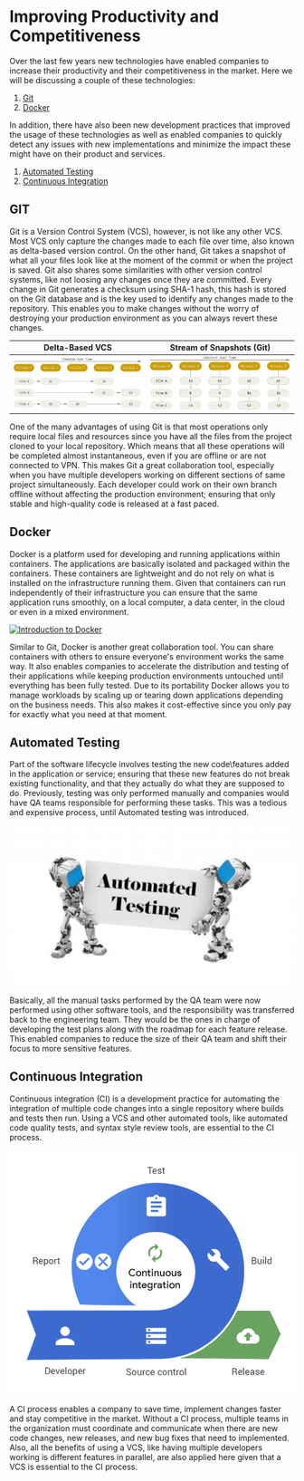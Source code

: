 # Improving Productivity and Competitiveness

Over the last few years new technologies have enabled companies to increase their productivity and their competitiveness in the market. Here we will  be discussing a couple of these technologies:

1. [Git](#git)
2. [Docker](#docker)

In addition, there have also been new development practices that improved the usage of these technologies as well as enabled companies to quickly detect any issues with new implementations and minimize the impact these might have on their product and services.

1. [Automated Testing](#automated-testing)
2. [Continuous Integration](#continuous-integration)

## GIT
Git is a Version Control System (VCS), however, is not like any other VCS. Most VCS only capture the changes made to each file over time, also known as delta-based version control. On the other hand, Git takes a snapshot of what all your files look like at the moment of the commit or when the project is saved. Git also shares some similarities with other version control systems, like not loosing any changes once they are committed. Every change in Git generates a checksum using SHA-1 hash, this hash is stored on the Git database and is the key used to identify any changes made to the repository. This enables you to make changes without the worry of destroying your production environment as you can always revert these changes.

**Delta-Based VCS** |   **Stream of Snapshots (Git)**
----    |   ----
![Delta-Based](/Images/delta-based.png) |   ![Snapshots](/Images/git-snapshots.png)    


One of the many advantages of using Git is that most operations only require local files and resources since you have all the files from the project cloned to your local repository. Which means that all these operations will be completed almost instantaneous, even if you are offline or are not connected to VPN. This makes Git a great collaboration tool, especially when you have multiple developers working on different sections of same project simultaneously. Each developer could work on their own branch offline without affecting the production environment; ensuring that only stable and high-quality code is released at a fast paced.

## Docker
Docker is a platform used for developing and running applications within containers. The applications are basically isolated and packaged within the containers. These containers are lightweight and do not rely on what is installed on the infrastructure running them. Given that containers can run independently of their infrastructure you can ensure that the same application runs smoothly, on a local computer, a data center, in the cloud or even in a mixed environment. 

[![Introduction to Docker](http://img.youtube.com/vi/Q5POuMHxW-0/0.jpg)](http://www.youtube.com/watch?v=Q5POuMHxW-0 "Introduction to Docker")

Similar to Git, Docker is another great collaboration tool. You can share containers with others to ensure everyone's environment works the same way. It also enables companies to accelerate the distribution and testing of their applications while keeping production environments untouched until everything has been fully tested. Due to its portability Docker allows you to manage workloads by scaling up or tearing down applications depending on the business needs. This also makes it cost-effective since you only pay for exactly what you need at that moment. 

## Automated Testing
Part of the software lifecycle involves testing the new code\features added in the application or service; ensuring that these new features do not break existing functionality, and that they actually do what they are supposed to do. Previously, testing was only performed manually and companies would have QA teams responsible for performing these tasks. This was a tedious and expensive process, until Automated testing was introduced.

![Automated Testing](/Images/automated-testing.png)

Basically, all the manual tasks performed by the QA team were now performed using other software tools, and the responsibility was transferred back to the engineering team. They would be the ones in charge of developing the test plans along with the roadmap for each feature release. This enabled companies to reduce the size of their QA team and shift their focus to more sensitive features.

## Continuous Integration
Continuous integration (CI) is a development practice for automating the integration  of multiple code changes into a single repository where builds and tests then run. Using a VCS and other automated tools, like automated code quality tests, and syntax style review tools, are essential to the CI process.

![Continuous Integration](/Images/continuous-integration.png)

A CI process enables a company to save time, implement changes faster and stay competitive in the market. Without a CI process, multiple teams in the organization must coordinate and communicate when there are new code changes, new releases, and new bug fixes that need to implemented. Also, all the benefits of using a VCS, like having multiple developers working is different features in parallel, are also applied here given that a VCS is essential to the CI process.